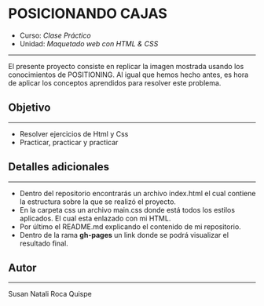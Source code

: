 # POSICIONANDO CAJAS

* Curso: *Clase Práctico*
* Unidad: *Maquetado web con HTML & CSS*
---
El presente proyecto consiste en replicar la imagen mostrada usando los conocimientos de POSITIONING. Al igual que hemos hecho antes, es hora de aplicar los conceptos aprendidos para resolver este problema.


## Objetivo
---
* Resolver ejercicios de Html y Css
* Practicar, practicar y practicar

## Detalles adicionales
***
* Dentro del repositorio encontrarás un archivo index.html el cual contiene la estructura sobre la que se realizó el proyecto.
* En la carpeta css un archivo main.css donde está todos los estilos aplicados. El cual esta enlazado con mi HTML.
* Por último el README.md explicando el contenido de mi repositorio.
* Dentro de la rama **gh-pages** un link donde se podrá visualizar el resultado final.

## Autor
***
Susan Natali Roca Quispe